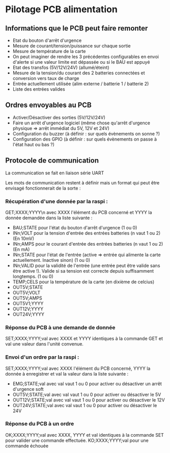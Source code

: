 # Pilotage PCB alimentation

## Informations que le PCB peut faire remonter
- Etat du bouton d'arrêt d'urgence
- Mesure de courant/tension/puissance sur chaque sortie
- Mesure de température de la carte
- On peut imaginer de rendre les 3 précédentes configurables en envoi d'alerte si une valeur limite est dépassée ou si le BAU est appuyé
- Etat des transfos (5V/12V/24V) (allumé/éteint)
- Mesure de la tension/du courant des 2 batteries connectées et conversion vers taux de charge
- Entrée actuellement utilisée (alim externe / batterie 1 / batterie 2)
- Liste des entrées valides
## Ordres envoyables au PCB
- Activer/Désactiver des sorties (5V/12V/24V)
- Faire un arrêt d'urgence logiciel (même chose qu'arrêt d'urgence physique => arrêt immédiat du 5V, 12V et 24V)
- Configuration du buzzer (à définir : sur quels évènements on sonne ?)
- Configuration des GPIO (à définir : sur quels évènements on passe à l'état haut ou bas ?)
## Protocole de communication
La communication se fait en liaison série UART

Les mots de communication restent à définir mais un format qui peut être envisagé fonctionnerait de la sorte :

### Récupération d'une donnée par la raspi :
GET;XXXX;YYYY\n avec XXXX l'élément du PCB concerné et YYYY la donnée demandée dans la liste suivante :
- BAU;STATE pour l'état du bouton d'arrêt d'urgence (1 ou 0)
- INn;VOLT pour la tension d'entrée des entrées batteries (n vaut 1 ou 2) (En 10mV)
- INn;AMPS pour le courant d'entrée des entrées batteries (n vaut 1 ou 2) (En mA)
- INn;STATE pour l'état de l'entrée (active => entrée qui alimente la carte actuellement. Inactive sinon) (1 ou 0)
- INn;VALID pour la validité de l'entrée (une entrée peut être valide sans être active !). Valide si sa tension est correcte depuis suffisamment longtemps. (1 ou 0)
- TEMP;CELS pour la température de la carte (en dixième de celcius)
- OUT5V;STATE
- OUT5V;VOLT
- OUT5V;AMPS
- OUT5V1;YYYY
- OUT12V;YYYY
- OUT24V;YYYY
### Réponse du PCB à une demande de donnée
SET;XXXX;YYYY;val avec XXXX et YYYY identiques à la commande GET et val une valeur dans l'unité convenue.
### Envoi d'un ordre par la raspi :
SET;XXXX;YYYY;val avec XXXX l'élément du PCB concerné, YYYY la donnée à enregistrer et val la valeur dans la liste suivante :
- EMG;STATE;val avec val vaut 1 ou 0 pour activer ou désactiver un arrêt d'urgence soft
- OUT5V;STATE;val avec val vaut 1 ou 0 pour activer ou désactiver le 5V
- OUT12V;STATE;val avec val vaut 1 ou 0 pour activer ou désactiver le 12V
- OUT24V;STATE;val avec val vaut 1 ou 0 pour activer ou désactiver le 24V
### Réponse du PCB à un ordre
OK;XXXX;YYYY;val avec XXXX, YYYY et val identiques à la commande SET pour valider une commande effectuée.
KO;XXXX;YYYY;val pour une commande échouée